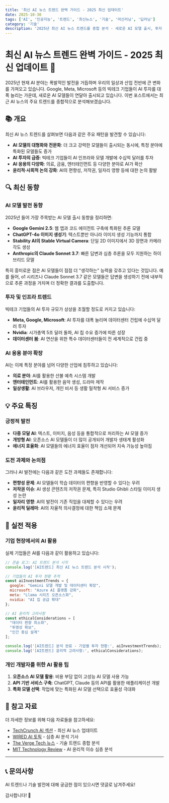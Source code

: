 ```yaml
---
title: '최신 AI 뉴스 트렌드 완벽 가이드 - 2025 최신 업데이트'
date: 2025-10-30
tags: ['AI', '인공지능', '트렌드', '최신뉴스', '기술', '머신러닝', '딥러닝']
category: '기술'
description: '2025년 최신 AI 뉴스 트렌드를 종합 분석 - 새로운 AI 모델 출시, 투자 동향, 윤리적 이슈까지'
---
```


# 최신 AI 뉴스 트렌드 완벽 가이드 - 2025 최신 업데이트 🤖

2025년 현재 AI 분야는 폭발적인 발전을 거듭하며 우리의 일상과 산업 전반에 큰 변화를 가져오고 있습니다. Google, Meta, Microsoft 등의 빅테크 기업들이 AI 투자를 대폭 늘리는 가운데, 새로운 AI 모델들이 연달아 출시되고 있습니다. 이번 포스트에서는 최근 AI 뉴스의 주요 트렌드를 종합적으로 분석해보겠습니다.

## 📚 개요

최신 AI 뉴스 트렌드를 살펴보면 다음과 같은 주요 패턴을 발견할 수 있습니다:

- **AI 모델의 대형화와 전문화**: 더 크고 강력한 모델들이 출시되는 동시에, 특정 분야에 특화된 모델들도 증가
- **AI 투자의 급증**: 빅테크 기업들이 AI 인프라와 모델 개발에 수십억 달러를 투자
- **AI 응용의 다양화**: 의료, 금융, 엔터테인먼트 등 다양한 분야로 AI가 확산
- **윤리적·사회적 논의 강화**: AI의 편향성, 저작권, 일자리 영향 등에 대한 논의 활발

## 🔍 최신 동향

### AI 모델 발전 동향

2025년 들어 가장 주목받는 AI 모델 출시 동향을 정리하면:

- **Google Gemini 2.5**: 웹 앱과 코드 에이전트 구축에 특화된 추론 모델
- **ChatGPT-4o 이미지 생성기**: 텍스트뿐만 아니라 이미지 생성 기능까지 통합
- **Stability AI의 Stable Virtual Camera**: 단일 2D 이미지에서 3D 장면과 카메라 각도 생성
- **Anthropic의 Claude Sonnet 3.7**: 빠른 답변과 심층 추론을 모두 지원하는 하이브리드 모델

특히 흥미로운 점은 AI 모델들이 점점 더 "생각하는" 능력을 갖추고 있다는 것입니다. 예를 들어, o1 시리즈나 Claude Sonnet 3.7 같은 모델들은 답변을 생성하기 전에 내부적으로 추론 과정을 거치며 더 정확한 결과를 도출합니다.

### 투자 및 인프라 트렌드

빅테크 기업들의 AI 투자 규모가 상상을 초월할 정도로 커지고 있습니다:

- **Meta, Google, Microsoft**: AI 투자를 대폭 늘리며 데이터센터 건립에 수십억 달러 투자
- **Nvidia**: 시가총액 5조 달러 돌파, AI 칩 수요 증가에 따른 성장
- **데이터센터 붐**: AI 연산을 위한 특수 데이터센터들이 전 세계적으로 건립 중

### AI 응용 분야 확장

AI는 이제 특정 분야를 넘어 다양한 산업에 침투하고 있습니다:

- **의료 분야**: AI를 활용한 산불 예측 시스템 개발
- **엔터테인먼트**: AI를 활용한 음악 생성, 드라마 제작
- **일상생활**: AI 브라우저, 개인 비서 등 생활 밀착형 AI 서비스 증가

## 💡 주요 특징

### 긍정적 발전

- **다중 모달 AI**: 텍스트, 이미지, 음성 등을 통합적으로 처리하는 AI 모델 증가
- **개방형 AI**: 오픈소스 AI 모델들이 더 많이 공개되어 개발자 생태계 활성화
- **에너지 효율화**: AI 모델들의 에너지 효율이 점차 개선되어 지속 가능성 높아짐

### 도전 과제와 논의점

그러나 AI 발전에는 다음과 같은 도전 과제들도 존재합니다:

- **편향성 문제**: AI 모델들이 학습 데이터의 편향을 반영할 수 있다는 우려
- **저작권 이슈**: AI 생성 콘텐츠의 저작권 문제, 특히 Studio Ghibli 스타일 이미지 생성 논란
- **일자리 영향**: AI의 발전이 기존 직업을 대체할 수 있다는 우려
- **윤리적 딜레마**: AI의 자율적 의사결정에 대한 책임 소재 문제

## 📝 실전 적용

### 기업 현장에서의 AI 활용

실제 기업들은 AI를 다음과 같이 활용하고 있습니다:

```javascript
// 콘솔 로그: AI 트렌드 분석 시작
console.log('[AI트렌드] 최신 AI 뉴스 트렌드 분석 시작');

// 기업들의 AI 투자 현황 추적
const aiInvestmentTrends = {
  google: "Gemini 모델 개발 및 데이터센터 확장",
  microsoft: "Azure AI 플랫폼 강화",
  meta: "Llama 시리즈 오픈소스화",
  nvidia: "AI 칩 공급 확대"
};

// AI 윤리적 고려사항
const ethicalConsiderations = [
  "데이터 편향 최소화",
  "투명성 확보",
  "인간 중심 설계"
];

console.log('[AI트렌드] 분석 완료 - 기업별 투자 현황:', aiInvestmentTrends);
console.log('[AI트렌드] 윤리적 고려사항:', ethicalConsiderations);
```

### 개인 개발자를 위한 AI 활용 팁

1. **오픈소스 AI 모델 활용**: 비용 부담 없이 고성능 AI 모델 사용 가능
2. **API 기반 서비스 구축**: ChatGPT, Claude 등의 API를 활용한 애플리케이션 개발
3. **특화 모델 선택**: 작업에 맞는 특화된 AI 모델 선택으로 효율성 극대화

## 🔗 참고 자료

더 자세한 정보를 위해 다음 자료들을 참고하세요:

- [TechCrunch AI 섹션](https://techcrunch.com/category/artificial-intelligence/) - 최신 AI 뉴스 업데이트
- [WIRED AI 토픽](https://www.wired.com/tag/artificial-intelligence/) - 심층 AI 분석 기사
- [The Verge Tech 뉴스](https://www.theverge.com/tech) - 기술 트렌드 종합 분석
- [MIT Technology Review](https://www.technologyreview.com/) - AI 윤리적 이슈 심층 분석

---

## 📞 문의사항

AI 트렌드나 기술 발전에 대해 궁금한 점이 있으시면 댓글로 남겨주세요!

감사합니다! 🙏
